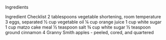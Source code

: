 Ingredients

Ingredient Checklist
2 tablespoons vegetable shortening, room temperature
3 eggs, separated
½ cup vegetable oil
¼ cup orange juice
1 cup white sugar
1 cup matzo cake meal
½ teaspoon salt
¾ cup white sugar
½ teaspoon ground cinnamon
4 Granny Smith apples - peeled, cored, and quartered